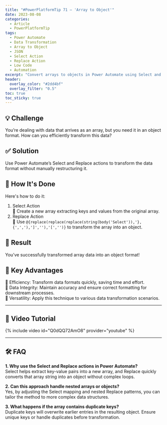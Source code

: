 ```yaml
---
title: "#PowerPlatformTip 71 – 'Array to Object'"
date: 2023-08-08
categories:
  - Article
  - PowerPlatformTip
tags:
  - Power Automate
  - Data Transformation
  - Array to Object
  - JSON
  - Select Action
  - Replace Action
  - Low Code
  - Automation
excerpt: "Convert arrays to objects in Power Automate using Select and Replace actions for efficient data transformation, automation, and integration with downstream systems."
header:
  overlay_color: "#2dd4bf"
  overlay_filter: "0.5"
toc: true
toc_sticky: true
---
```


## 💡 Challenge
You’re dealing with data that arrives as an array, but you need it in an object format. How can you efficiently transform this data?

## ✅ Solution
Use Power Automate’s Select and Replace actions to transform the data format without manually restructuring it.

## 🔧 How It's Done
Here's how to do it:
1. Select Action  
   🔸 Create a new array extracting keys and values from the original array.  
2. Replace Action  
   🔸 Use `@{replace(replace(replace(string(body('Select')),'},{',','),']',''),'[','')}` to transform the array into an object.

## 🎉 Result
You’ve successfully transformed array data into an object format!

## 🌟 Key Advantages
🔸 Efficiency: Transform data formats quickly, saving time and effort.  
🔸 Data Integrity: Maintain accuracy and ensure correct formatting for downstream processes.  
🔸 Versatility: Apply this technique to various data transformation scenarios.

---

## 🎥 Video Tutorial
{% include video id="Q0dQQ72AmO8" provider="youtube" %}

---

## 🛠️ FAQ
**1. Why use the Select and Replace actions in Power Automate?**  
Select helps extract key-value pairs into a new array, and Replace quickly converts that array string into an object without complex loops.

**2. Can this approach handle nested arrays or objects?**  
Yes, by adjusting the Select mapping and nested Replace patterns, you can tailor the method to more complex data structures.

**3. What happens if the array contains duplicate keys?**  
Duplicate keys will overwrite earlier entries in the resulting object. Ensure unique keys or handle duplicates before transformation.
